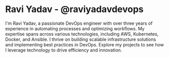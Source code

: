 # Ravi Yadav - @raviyadavdevops

I'm Ravi Yadav, a passionate DevOps engineer with over three years of experience in automating processes and optimizing workflows. My expertise spans across various technologies, including AWS, Kubernetes, Docker, and Ansible. I thrive on building scalable infrastructure solutions and implementing best practices in DevOps. Explore my projects to see how I leverage technology to drive efficiency and innovation.
